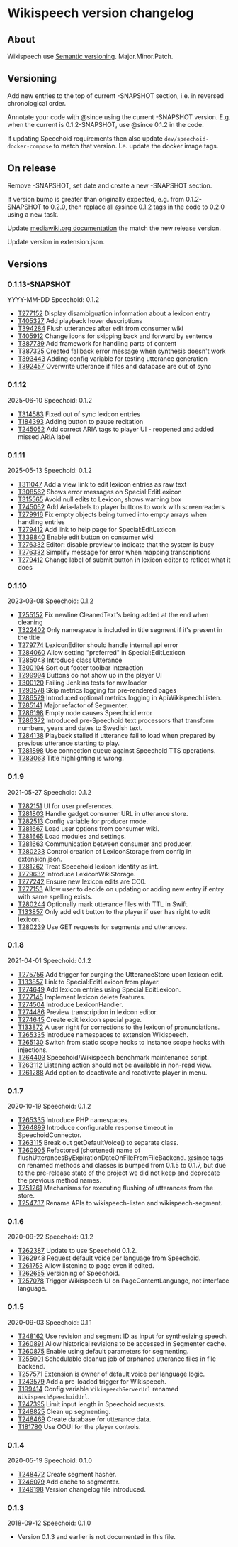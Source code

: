 # Wikispeech version changelog

## About

Wikispeech use [Semantic versioning](https://semver.org/). Major.Minor.Patch.

## Versioning

Add new entries to the top of current -SNAPSHOT section,
i.e. in reversed chronological order.

Annotate your code with @since using the current -SNAPSHOT version.
E.g. when the current is 0.1.2-SNAPSHOT, use @since 0.1.2 in the code.

If updating Speechoid requirements then also update `dev/speechoid-docker-compose`
to match that version. I.e. update the docker image tags.

## On release

Remove -SNAPSHOT, set date and create a new -SNAPSHOT section.

If version bump is greater than originally expected,
e.g. from 0.1.2-SNAPSHOT to 0.2.0,
then replace all @since 0.1.2 tags in the code to 0.2.0 using a new task.

Update [mediawiki.org documentation](https://www.mediawiki.org/wiki/Extension:Wikispeech)
the match the new release version.

Update version in extension.json.

## Versions

### 0.1.13-SNAPSHOT
YYYY-MM-DD
Speechoid: 0.1.2
* [T277152](https://phabricator.wikimedia.org/T277152) Display disambiguation information about a lexicon entry
* [T405327](https://phabricator.wikimedia.org/T405327) Add playback hover descriptions
* [T394284](https://phabricator.wikimedia.org/T394284) Flush utterances after edit from consumer wiki
* [T405912](https://phabricator.wikimedia.org/T405912) Change icons for skipping back and forward by sentence
* [T387739](https://phabricator.wikimedia.org/T387739) Add framework for handling parts of content
* [T387325](https://phabricator.wikimedia.org/T387325) Created fallback error message when synthesis doesn't work
* [T393443](https://phabricator.wikimedia.org/T393443) Adding config variable for testing utterance generation
* [T392457](https://phabricator.wikimedia.org/T392457) Overwrite utterance if files and database are out of sync


### 0.1.12
2025-06-10
Speechoid: 0.1.2

* [T314583](https://phabricator.wikimedia.org/T314583) Fixed out of sync lexicon entries
* [T184393](https://phabricator.wikimedia.org/T184393) Adding button to pause recitation
* [T245052](https://phabricator.wikimedia.org/T245052) Add correct ARIA tags to player UI - reopened and added missed ARIA label


### 0.1.11
2025-05-13
Speechoid: 0.1.2

* [T311047](https://phabricator.wikimedia.org/T311047) Add a view link to edit lexicon entries as raw text
* [T308562](https://phabricator.wikimedia.org/T308562) Shows error messages on Special:EditLexicon
* [T315565](https://phabricator.wikimedia.org/T315565) Avoid null edits to Lexicon, shows warning box
* [T245052](https://phabricator.wikimedia.org/T245052) Add Aria-labels to player buttons to work with screenreaders
* [T279916](https://phabricator.wikimedia.org/T279916) Fix empty objects being turned into empty arrays when handling entries
* [T279412](https://phabricator.wikimedia.org/T279412) Add link to help page for Special:EditLexicon
* [T339840](https://phabricator.wikimedia.org/T339840) Enable edit button on consumer wiki
* [T276332](https://phabricator.wikimedia.org/T276332) Editor: disable preview to indicate that the system is busy
* [T276332](https://phabricator.wikimedia.org/T276332) Simplify message for error when mapping transcriptions
* [T279412](https://phabricator.wikimedia.org/T279412) Change label of submit button in lexicon editor to reflect what it does

### 0.1.10
2023-03-08
Speechoid: 0.1.2

* [T255152](https://phabricator.wikimedia.org/T255152) Fix newline CleanedText's being added at the end when cleaning
* [T322402](https://phabricator.wikimedia.org/T322402) Only namespace is included in title segment if it's present in the title
* [T279774](https://phabricator.wikimedia.org/T279774) LexiconEditor should handle internal api error
* [T284060](https://phabricator.wikimedia.org/T284060) Allow setting "preferred" in Special:EditLexicon
* [T285048](https://phabricator.wikimedia.org/T285048) Introduce class Utterance
* [T300104](https://phabricator.wikimedia.org/T300104) Sort out footer toolbar interaction
* [T299994](https://phabricator.wikimedia.org/T299994) Buttons do not show up in the player UI
* [T300120](https://phabricator.wikimedia.org/T300120) Failing Jenkins tests for mw.loader
* [T293578](https://phabricator.wikimedia.org/T293578) Skip metrics logging for pre-rendered pages
* [T286579](https://phabricator.wikimedia.org/T286579) Introduced optional metrics logging in ApiWikispeechListen.
* [T285141](https://phabricator.wikimedia.org/T285141) Major refactor of Segmenter.
* [T286198](https://phabricator.wikimedia.org/T286198) Empty node causes Speechoid error
* [T286372](https://phabricator.wikimedia.org/T286372) Introduced pre-Speechoid text processors that transform numbers, years and dates to Swedish text.
* [T284138](https://phabricator.wikimedia.org/T284138) Playback stalled if utterance fail to load when prepared by previous utterance starting to play.
* [T281898](https://phabricator.wikimedia.org/T281898) Use connection queue against Speechoid TTS operations.
* [T283063](https://phabricator.wikimedia.org/T283063) Title highlighting is wrong.

### 0.1.9
2021-05-27
Speechoid: 0.1.2

* [T282151](https://phabricator.wikimedia.org/T282151) UI for user preferences.
* [T281803](https://phabricator.wikimedia.org/T281803) Handle gadget consumer URL in utterance store.
* [T282513](https://phabricator.wikimedia.org/T282513) Config variable for producer mode.
* [T281667](https://phabricator.wikimedia.org/T281667) Load user options from consumer wiki.
* [T281665](https://phabricator.wikimedia.org/T281665) Load modules and settings.
* [T281663](https://phabricator.wikimedia.org/T281663) Communication between consumer and producer.
* [T280233](https://phabricator.wikimedia.org/T280233) Control creation of LexiconStorage from config in extension.json.
* [T281262](https://phabricator.wikimedia.org/T281262) Treat Speechoid lexicon identity as int.
* [T279632](https://phabricator.wikimedia.org/T279632) Introduce LexiconWikiStorage.
* [T277242](https://phabricator.wikimedia.org/T277242) Ensure new lexicon edits are CC0.
* [T277153](https://phabricator.wikimedia.org/T277153) Allow user to decide on updating or adding new entry if entry with same spelling exists.
* [T280244](https://phabricator.wikimedia.org/T280244) Optionally mark utterance files with TTL in Swift.
* [T133857](https://phabricator.wikimedia.org/T133857) Only add edit button to the player if user has right to edit lexicon.
* [T280239](https://phabricator.wikimedia.org/T280239) Use GET requests for segments and utterances.

### 0.1.8
2021-04-01
Speechoid: 0.1.2

* [T275756](https://phabricator.wikimedia.org/T275756) Add trigger for purging the UtteranceStore upon lexicon edit.
* [T133857](https://phabricator.wikimedia.org/T133857) Link to Special:EditLexicon from player.
* [T274649](https://phabricator.wikimedia.org/T274649) Add lexicon entries using Special:EditLexicon.
* [T277145](https://phabricator.wikimedia.org/T277145) Implement lexicon delete features.
* [T274504](https://phabricator.wikimedia.org/T274504) Introduce LexiconHandler.
* [T274486](https://phabricator.wikimedia.org/T274486) Preview transcription in lexicon editor.
* [T274645](https://phabricator.wikimedia.org/T274645) Create edit lexicon special page.
* [T133872](https://phabricator.wikimedia.org/T133872) A user right for corrections to the lexicon of pronunciations.
* [T265335](https://phabricator.wikimedia.org/T265335) Introduce namespaces to extension Wikispeech.
* [T265130](https://phabricator.wikimedia.org/T265130) Switch from static scope hooks to instance scope hooks with injections.
* [T264403](https://phabricator.wikimedia.org/T264403) Speechoid/Wikispeech benchmark maintenance script.
* [T263112](https://phabricator.wikimedia.org/T263112) Listening action should not be available in non-read view.
* [T261288](https://phabricator.wikimedia.org/T261288) Add option to deactivate and reactivate player in menu.

### 0.1.7
2020-10-19
Speechoid: 0.1.2

* [T265335](https://phabricator.wikimedia.org/T265335) Introduce PHP namespaces.
* [T264899](https://phabricator.wikimedia.org/T264899) Introduce configurable response timeout in SpeechoidConnector.
* [T263115](https://phabricator.wikimedia.org/T263115) Break out getDefaultVoice() to separate class.
* [T260905](https://phabricator.wikimedia.org/T260905) Refactored (shortened) name of flushUtterancesByExpirationDateOnFileFromFileBackend.
  @since tags on renamed methods and classes is bumped from 0.1.5 to 0.1.7,
  but due to the pre-release state of the project
  we did not keep and deprecate the previous method names.
* [T251261](https://phabricator.wikimedia.org/T251261) Mechanisms for executing flushing of utterances from the store.
* [T254737](https://phabricator.wikimedia.org/T254737) Rename APIs to wikispeech-listen and wikispeech-segment.

### 0.1.6
2020-09-22
Speechoid: 0.1.2

* [T262387](https://phabricator.wikimedia.org/T262387) Update to use Speechoid 0.1.2.
* [T262948](https://phabricator.wikimedia.org/T262948) Request default voice per language from Speechoid.
* [T261753](https://phabricator.wikimedia.org/T261753) Allow listening to page even if edited.
* [T262655](https://phabricator.wikimedia.org/T262655) Versioning of Speechoid.
* [T257078](https://phabricator.wikimedia.org/T257078) Trigger Wikispeech UI on PageContentLanguage, not interface language.

### 0.1.5
2020-09-03
Speechoid: 0.1.1

* [T248162](https://phabricator.wikimedia.org/T248162) Use revision and segment ID as input for synthesizing speech.
* [T260891](https://phabricator.wikimedia.org/T260891) Allow historical revisions to be accessed in Segmenter cache.
* [T260875](https://phabricator.wikimedia.org/T260875) Enable using default parameters for segmenting.
* [T255001](https://phabricator.wikimedia.org/T255001) Schedulable cleanup job of orphaned utterance files in file backend.
* [T257571](https://phabricator.wikimedia.org/T257571) Extension is owner of default voice per language logic.
* [T243579](https://phabricator.wikimedia.org/T243579) Add a pre-loaded trigger for Wikispeech.
* [T199414](https://phabricator.wikimedia.org/T199414) Config variable `WikispeechServerUrl` renamed `WikispeechSpeechoidUrl`.
* [T247395](https://phabricator.wikimedia.org/T247395) Limit input length in Speechoid requests.
* [T248825](https://phabricator.wikimedia.org/T248825) Clean up segmenting.
* [T248469](https://phabricator.wikimedia.org/T248469) Create database for utterance data.
* [T181780](https://phabricator.wikimedia.org/T181780) Use OOUI for the player controls.

### 0.1.4
2020-05-19
Speechoid: 0.1.0

* [T248472](https://phabricator.wikimedia.org/T248472) Create segment hasher.
* [T246079](https://phabricator.wikimedia.org/T246079) Add cache to segmenter.
* [T249198](https://phabricator.wikimedia.org/T249198) Version changelog file introduced.

### 0.1.3
2018-09-12
Speechoid: 0.1.0

* Version 0.1.3 and earlier is not documented in this file.
